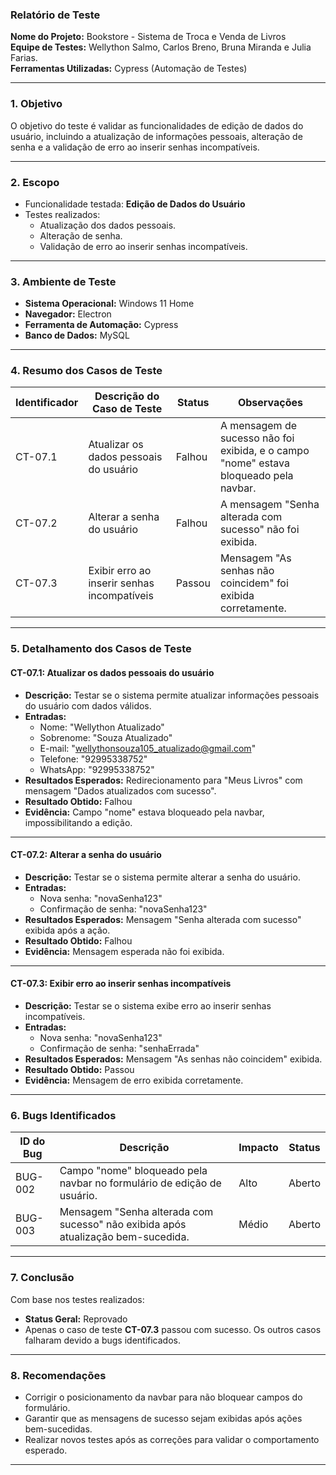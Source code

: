 
### **Relatório de Teste**

**Nome do Projeto:** Bookstore - Sistema de Troca e Venda de Livros  
**Equipe de Testes:** Wellython Salmo, Carlos Breno, Bruna Miranda e Julia Farias.  
**Ferramentas Utilizadas:** Cypress (Automação de Testes)  

---

### **1. Objetivo**
O objetivo do teste é validar as funcionalidades de edição de dados do usuário, incluindo a atualização de informações pessoais, alteração de senha e a validação de erro ao inserir senhas incompatíveis.

---

### **2. Escopo**
- Funcionalidade testada: **Edição de Dados do Usuário**
- Testes realizados:
  - Atualização dos dados pessoais.
  - Alteração de senha.
  - Validação de erro ao inserir senhas incompatíveis.

---

### **3. Ambiente de Teste**
- **Sistema Operacional:** Windows 11 Home  
- **Navegador:** Electron  
- **Ferramenta de Automação:** Cypress  
- **Banco de Dados:** MySQL  

---

### **4. Resumo dos Casos de Teste**

| **Identificador** | **Descrição do Caso de Teste**              | **Status**  | **Observações**                                              |
|--------------------|---------------------------------------------|-------------|-------------------------------------------------------------|
| CT-07.1            | Atualizar os dados pessoais do usuário      | Falhou      | A mensagem de sucesso não foi exibida, e o campo "nome" estava bloqueado pela navbar. |
| CT-07.2            | Alterar a senha do usuário                  | Falhou      | A mensagem "Senha alterada com sucesso" não foi exibida.    |
| CT-07.3            | Exibir erro ao inserir senhas incompatíveis | Passou      | Mensagem "As senhas não coincidem" foi exibida corretamente.|

---

### **5. Detalhamento dos Casos de Teste**

#### **CT-07.1: Atualizar os dados pessoais do usuário**
- **Descrição:** Testar se o sistema permite atualizar informações pessoais do usuário com dados válidos.
- **Entradas:** 
  - Nome: "Wellython Atualizado"
  - Sobrenome: "Souza Atualizado"
  - E-mail: "wellythonsouza105_atualizado@gmail.com"
  - Telefone: "92995338752"
  - WhatsApp: "92995338752"
- **Resultados Esperados:** Redirecionamento para "Meus Livros" com mensagem "Dados atualizados com sucesso".
- **Resultado Obtido:** Falhou
- **Evidência:** Campo "nome" estava bloqueado pela navbar, impossibilitando a edição.

---

#### **CT-07.2: Alterar a senha do usuário**
- **Descrição:** Testar se o sistema permite alterar a senha do usuário.
- **Entradas:** 
  - Nova senha: "novaSenha123"
  - Confirmação de senha: "novaSenha123"
- **Resultados Esperados:** Mensagem "Senha alterada com sucesso" exibida após a ação.
- **Resultado Obtido:** Falhou
- **Evidência:** Mensagem esperada não foi exibida.

---

#### **CT-07.3: Exibir erro ao inserir senhas incompatíveis**
- **Descrição:** Testar se o sistema exibe erro ao inserir senhas incompatíveis.
- **Entradas:** 
  - Nova senha: "novaSenha123"
  - Confirmação de senha: "senhaErrada"
- **Resultados Esperados:** Mensagem "As senhas não coincidem" exibida.
- **Resultado Obtido:** Passou
- **Evidência:** Mensagem de erro exibida corretamente.

---

### **6. Bugs Identificados**

| **ID do Bug** | **Descrição**                                 | **Impacto** | **Status** |
|---------------|-----------------------------------------------|-------------|------------|
| BUG-002       | Campo "nome" bloqueado pela navbar no formulário de edição de usuário. | Alto        | Aberto     |
| BUG-003       | Mensagem "Senha alterada com sucesso" não exibida após atualização bem-sucedida. | Médio       | Aberto     |

---

### **7. Conclusão**
Com base nos testes realizados:
- **Status Geral:** Reprovado  
- Apenas o caso de teste **CT-07.3** passou com sucesso. Os outros casos falharam devido a bugs identificados.

---

### **8. Recomendações**
- Corrigir o posicionamento da navbar para não bloquear campos do formulário.
- Garantir que as mensagens de sucesso sejam exibidas após ações bem-sucedidas.
- Realizar novos testes após as correções para validar o comportamento esperado.

---
